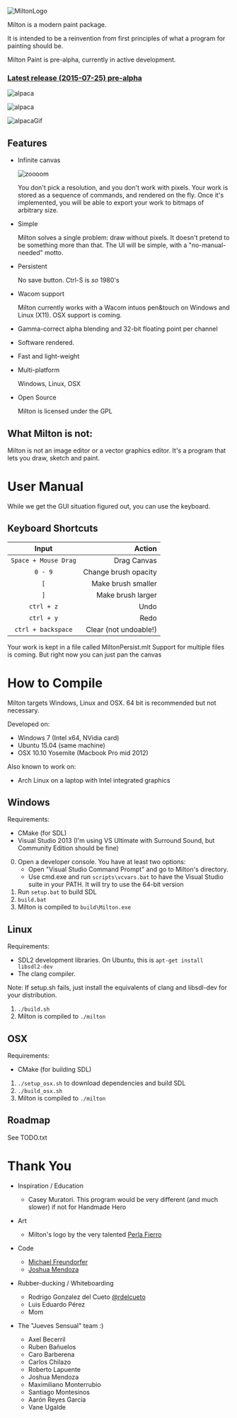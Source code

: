 ![MiltonLogo](http://i.imgur.com/hXxloIS.png)

Milton is a modern paint package.

It is intended to be a reinvention from first principles of what a program for painting should be.

Milton Paint is pre-alpha, currently in active development.

### [Latest release (2015-07-25) pre-alpha](https://github.com/serge-rgb/milton/releases/tag/prealpha001)

![alpaca](http://i.imgur.com/k7E8k7r.png)

![alpaca](http://i.imgur.com/fJJZ0Bj.png)

![alpacaGif](http://i.imgur.com/QR8TPDJ.gif)


Features
--------

- Infinite canvas

    ![zoooom](http://i.imgur.com/fqOhPlr.gif)

    You don't pick a resolution, and you don't work with pixels.  Your work is
    stored as a sequence of commands, and rendered on the fly. Once it's
    implemented, you will be able to export your work to bitmaps of arbitrary
    size.

- Simple

    Milton solves a single problem: draw without pixels. It doesn't pretend to be
    something more than that. The UI will be simple, with a "no-manual-needed" motto.

- Persistent

    No save button. Ctrl-S is *so* 1980's

- Wacom support

    Milton currently works with a Wacom intuos pen&touch on Windows and Linux (X11).
    OSX support is coming.

- Gamma-correct alpha blending and 32-bit floating point per channel

- Software rendered.

- Fast and light-weight

- Multi-platform

    Windows, Linux, OSX

- Open Source

    Milton is licensed under the GPL


What Milton is not:
-------------------

Milton is not an image editor or a vector graphics editor. It's a program that
lets you draw, sketch and paint.

User Manual
===========

While we get the GUI situation figured out, you can use the keyboard.

Keyboard Shortcuts
------------------

| Input                  | Action                |
| :--------------------: | --------------------: |
| `Space + Mouse Drag`   | Drag Canvas           |
| `0 - 9`                | Change brush opacity  |
| `[`                    | Make brush smaller    |
| `]`                    | Make brush larger     |
| `ctrl + z`             | Undo                  |
| `ctrl + y`             | Redo                  |
| `ctrl + backspace`     | Clear (not undoable!) |

Your work is kept in a file called MiltonPersist.mlt
Support for multiple files is coming. But right now you can just pan the canvas

How to Compile
==============

Milton targets Windows, Linux and OSX. 64 bit is recommended but not necessary.

Developed on:

* Windows 7 (Intel x64, NVidia card)
* Ubuntu 15.04 (same machine)
* OSX 10.10 Yosemite (Macbook Pro mid 2012)

Also known to work on:

* Arch Linux on a laptop with Intel integrated graphics

Windows
-------

Requirements:

- CMake (for SDL)
- Visual Studio 2013 (I'm using VS Ultimate with Surround Sound, but Community Edition should be fine)

0. Open a developer console. You have at least two options:
    - Open "Visual Studio Command Prompt" and go to Milton's directory.
    - Use cmd.exe and run `scripts\vcvars.bat` to have the Visual Studio suite in your PATH. It will try to use the 64-bit version
1. Run `setup.bat` to build SDL
2. `build.bat`
3. Milton is compiled to `build\Milton.exe`

Linux
-----

Requirements:

- SDL2 development libraries. On Ubuntu, this is `apt-get install libsdl2-dev`
- The clang compiler.

Note: If setup.sh fails, just install the equivalents of clang and libsdl-dev for your distribution.

1. `./build.sh`
2. Milton is compiled to `./milton`

OSX
---

Requirements:

- CMake (for building SDL)

1. `./setup_osx.sh` to download dependencies and build SDL
2. `./build_osx.sh`
3. Milton is compiled to `./milton`

Roadmap
-------

See TODO.txt

Thank You
=========

* Inspiration / Education
    * Casey Muratori. This program would be very different (and much slower) if not for Handmade Hero

* Art
    * Milton's logo by the very talented [Perla Fierro](http://portafolio.eclat-studio.com/)

* Code
    * [Michael Freundorfer](https://github.com/mordecai154)
    * [Joshua Mendoza](https://github.com/jomendoz)

* Rubber-ducking / Whiteboarding
    * Rodrigo Gonzalez del Cueto [@rdelcueto](https://twitter.com/rdelcueto)
    * Luis Eduardo Pérez
    * Mom

* The "Jueves Sensual" team :)
    * Axel Becerril
    * Ruben Bañuelos
    * Caro Barberena
    * Carlos Chilazo
    * Roberto Lapuente
    * Joshua Mendoza
    * Maximiliano Monterrubio
    * Santiago Montesinos
    * Aarón Reyes García
    * Vane Ugalde

